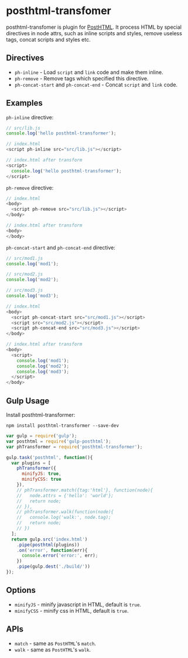 # posthtml-transfomer

posthtml-transfomer is plugin for [PostHTML](https://github.com/posthtml/posthtml). It process HTML by special directives in node attrs, such as inline scripts and styles, remove useless tags, concat scripts and styles etc.

## Directives

* `ph-inline` - Load `script` and `link` code and make them inline.
* `ph-remove` - Remove tags which specified this directive.
* `ph-concat-start` and `ph-concat-end` - Concat `script` and `link` code.

## Examples

`ph-inline` directive:

``` javascript
// src/lib.js
console.log('hello posthtml-transformer');

// index.html
<script ph-inline src="src/lib.js"></script>

// index.html after transform
<script>
  console.log('hello posthtml-transformer');
</script>
```

`ph-remove` directive:

``` javascript
// index.html
<body>
  <script ph-remove src="src/lib.js"></script>
</body>

// index.html after transform
<body>
</body>
```

`ph-concat-start` and `ph-concat-end` directive:

``` javascript
// src/mod1.js
console.log('mod1');

// src/mod2.js
console.log('mod2');

// src/mod3.js
console.log('mod3');

// index.html
<body>
  <script ph-concat-start src="src/mod1.js"></script>
  <script src="src/mod2.js"></script>
  <script ph-concat-end src="src/mod3.js"></script>
</body>

// index.html after transform
<body>
  <script>
    console.log('mod1');
    console.log('mod2');
    console.log('mod3');
  </script>
</body>
```

## Gulp Usage

Install posthtml-transformer:
```
npm install posthtml-transformer --save-dev
```


``` javascript
var gulp = require('gulp');
var posthtml = require('gulp-posthtml');
var phTransformer = require('posthtml-transformer');

gulp.task('posthtml', function(){
  var plugins = [
    phTransformer({
      minifyJS: true,
      minifyCSS: true
    }),
    // phTransformer.match({tag:'html'}, function(node){
    //   node.attrs = {'hello': 'world'};
    //   return node;
    // }),
    // phTransformer.walk(function(node){
    //   console.log('walk:', node.tag);
    //   return node;
    // })
  ];
  return gulp.src('index.html')
    .pipe(posthtml(plugins))
    .on('error', function(err){
      console.error('error:', err);
    })
    .pipe(gulp.dest('./build/'))
});
```

## Options

* `minifyJS` - minify javascript in HTML, default is `true`.
* `minifyCSS` - minify css in HTML, default is `true`.

## APIs

* `match` - same as `PostHTML`'s `match`.
* `walk` - same as `PostHTML`'s `walk`.
